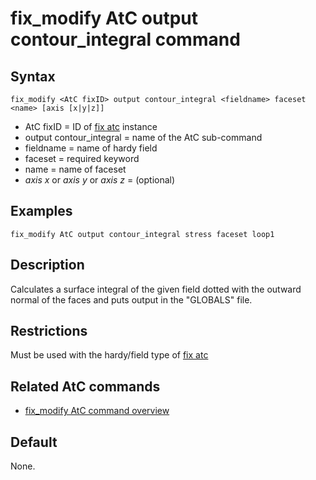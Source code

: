 # fix_modify AtC output contour_integral command

## Syntax

    fix_modify <AtC fixID> output contour_integral <fieldname> faceset <name> [axis [x|y|z]]

-   AtC fixID = ID of [fix atc](fix_atc) instance
-   output contour_integral = name of the AtC sub-command
-   fieldname = name of hardy field
-   faceset = required keyword
-   name = name of faceset
-   *axis x* or *axis y* or *axis z* = (optional)

## Examples

``` LAMMPS
fix_modify AtC output contour_integral stress faceset loop1
```

## Description

Calculates a surface integral of the given field dotted with the outward
normal of the faces and puts output in the \"GLOBALS\" file.

## Restrictions

Must be used with the hardy/field type of [fix atc](fix_atc)

## Related AtC commands

-   [fix_modify AtC command overview](atc_fix_modify)

## Default

None.
